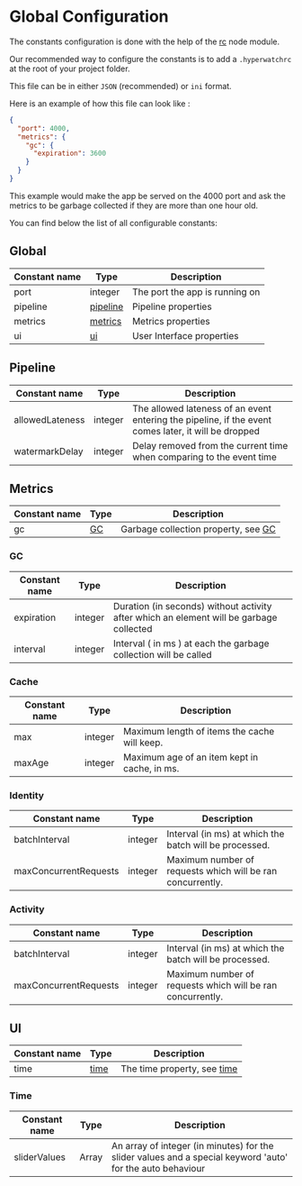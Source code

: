# Global Configuration

The constants configuration is done with the help of the [rc](https://www.npmjs.com/package/rc) node module.

Our recommended way to configure the constants is to add a `.hyperwatchrc` at the root of your project folder.

This file can be in either `JSON` (recommended) or `ini` format.

Here is an example of how this file can look like :

```JSON
{
  "port": 4000,
  "metrics": {
    "gc": {
      "expiration": 3600
    }
  }
}
```

This example would make the app be served on the 4000 port and ask the metrics to be garbage collected if they are more than one hour old.

You can find below the list of all configurable constants:

## Global

| Constant name | Type                  | Description                    |
| ------------- | --------------------- | ------------------------------ |
| port          | integer               | The port the app is running on |
| pipeline      | [pipeline](#pipeline) | Pipeline properties            |
| metrics       | [metrics](#metrics)   | Metrics properties             |
| ui            | [ui](#ui)             | User Interface properties      |

## Pipeline

| Constant name   | Type    | Description                                                                                          |
| --------------- | ------- | ---------------------------------------------------------------------------------------------------- |
| allowedLateness | integer | The allowed lateness of an event entering the pipeline, if the event comes later, it will be dropped |
| watermarkDelay  | integer | Delay removed from the current time when comparing to the event time                                 |

## Metrics

| Constant name | Type      | Description                                |
| ------------- | --------- | ------------------------------------------ |
| gc            | [GC](#GC) | Garbage collection property, see [GC](#GC) |

### GC

| Constant name | Type    | Description                                                                             |
| ------------- | ------- | --------------------------------------------------------------------------------------- |
| expiration    | integer | Duration (in seconds) without activity after which an element will be garbage collected |
| interval      | integer | Interval ( in ms ) at each the garbage collection will be called                        |

### Cache

| Constant name | Type    | Description                                  |
| ------------- | ------- | -------------------------------------------- |
| max           | integer | Maximum length of items the cache will keep. |
| maxAge        | integer | Maximum age of an item kept in cache, in ms. |

### Identity

| Constant name         | Type    | Description                                                |
| --------------------- | ------- | ---------------------------------------------------------- |
| batchInterval         | integer | Interval (in ms) at which the batch will be processed.     |
| maxConcurrentRequests | integer | Maximum number of requests which will be ran concurrently. |

### Activity

| Constant name         | Type    | Description                                                |
| --------------------- | ------- | ---------------------------------------------------------- |
| batchInterval         | integer | Interval (in ms) at which the batch will be processed.     |
| maxConcurrentRequests | integer | Maximum number of requests which will be ran concurrently. |

## UI

| Constant name | Type          | Description                          |
| ------------- | ------------- | ------------------------------------ |
| time          | [time](#time) | The time property, see [time](#time) |

### Time

| Constant name | Type           | Description                                                                                                |
| ------------- | -------------- | ---------------------------------------------------------------------------------------------------------- |
| sliderValues  | Array<integer> | An array of integer (in minutes) for the slider values and a special keyword 'auto' for the auto behaviour |
